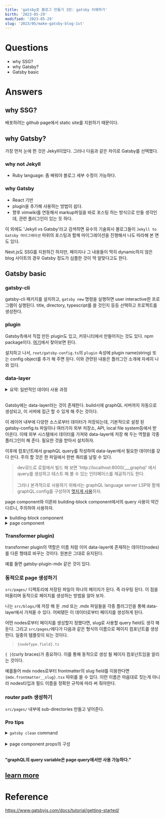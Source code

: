 ```yaml
---
title: 'gatsby로 블로그 만들기 1탄: gatsby 이해하기'
birth: '2023-05-29'
modified: '2023-05-29'
slug: '2023/05/make-gatsby-blog-1st'
---
```


# Questions

- why SSG?
- why Gatsby?
- Gatsby basic

# Answers

## why SSG?

배포하려는 github page에서 static site를 지원하기 때문이다.

## why Gatsby?

가장 먼저 눈에 띈 것은 Jekyll이었다. 그러나 다음과 같은 차이로 Gatsby를 선택했다.

### why not Jekyll

- Ruby language: 좀 배워야 블로그 세부 수정이 가능하다.

### why Gatsby

- React 기반
- plugin을 추가해 사용하는 방법이 쉽다.
- 향후 vimwiki를 연동해서 markup파일을 바로 포스팅 하는 방식으로 만들 생각인데, 관련 플러그인이 있는
  듯 하다.

이 외에도 'Jekyll vs Gatsby'라고 검색하면 유수의 기술회사 블로그들이 `Jekyll to Gatsby 마이그레이션`
따위의 포스팅과 함께 마이그레이션을 진행해서 나도 따라해 본 면도 있다.

Next.js도 SSG를 지원하긴 하지만, 페이지나 그 내용들이 딱히 dynamic하지 않은 blog 사이트의 경우
Gatsby 정도가 심플한 것이 딱 알맞다고도 한다.

## Gatsby basic

### gatsby-cli

gatsby-cli 패키지를 설치하고, `gatsby new` 명령을 실행하면 user interactive한 프로그램이 실행된다.
title, directory, typescript를 쓸 것인지 등등 선택하고 프로젝트를 생성한다.

### plugin

Gatsby측에서 직접 만든 plugin도 있고, 커뮤니티에서 만들어지는 것도 있다. npm package이다.
[여기](https://www.gatsbyjs.com/plugins)에서 찾아보면 된다.

설치하고 나서, `root/gatsby-config.ts`의 `plugin` 속성에 plugin name(string) 또는 config object를
추가 해 주면 된다. 이와 관련된 내용은 플러그인 소개에 자세히 나와 있다.

### data-layer

<details>
  <summary>요약: 일반적인 데이터 사용 과정</summary>
  <div style="background-color: #E2EADD; padding: 10px">

1. Add a source plugin to add data into the GraphQL data layer.
2. Use GraphiQL to design a query that responds with the data you want from the data layer.
3. Add the query into your component.
    - Use page queries for page components.
    - Use useStaticQuery for “building block” components.
4. Use the data from the response in your component.
</div>
</details><br>

Gatsby에는 data-layer라는 것이 존재한다. build시에 graphQL 서버까지 자동으로 생성되고, 이 서버에
접근 할 수 있게 해 주는 것이다.

이 레이어 내부에 다양한 소스로부터 데이터가 저장되는데, 기본적으로 설정 된 gatsby-config.ts 파일이나
여러가지 외부 저장소, API, local file system등에서 받아온다. 이때 외부 시스템에서 데이터를 가져와
data-layer에 저장 해 두는 역할을 각종 플러그인이 해 준다. 필요한 것을 받아서 설치하자.

이후에 컴포넌트에서 graphQL query를 작성하여 data-layer에서 필요한 데이터를 갖다 쓴다. 주의 할 것은
한 파일에서 한번 쿼리를 날릴 수 있다.

> dev모드로 로컬에서 빌드 해 보면 'http://localhost:8000/\_\_\_graphql' 에서 query를 생성하고 테스트
> 해 볼 수 있는 인터페이스를 제공하기도 한다.<br><br>그러나 본격적으로 사용하기 위해서는 graphQL
> language server LSP와 함께 graphQL.config를 구성하여 [멋지게
> 사용](https://www.gatsbyjs.com/blog/how-to-use-gatsby-graphql-type-generation/)하자.

page component와 이른바 building-block component에서의 query 사용이 약간 다르니, 주의하여 사용하자.

<details>
  <summary>building-block component</summary>
  <div style="background-color: #E2EADD; padding: 10px">

```
import { graphql, useStaticQuery } from "gatsby"

const data = useStaticQuery(graphql`  query {
    site {
      siteMetadata {
        title
      }
    }
  }`)

```
</div>
</details>

<details>
  <summary>page component</summary>
  <div style="background-color: #E2EADD; padding: 10px">

page 컴포넌트 내부가 아니라 (동일한 파일의)외부 스코프에서 쿼리를 생성하고 export 해 준다.

[Gatsby public tutorial](https://www.gatsbyjs.com/docs/tutorial/getting-started/part-4/#task-use-a-page-query-to-pull-the-list-of-post-filenames-into-your-blog-page)에서 제공하는 다음 설명을 참고하자.

The process for making a query in a page component looks slightly different from useStaticQuery:

    1. Import the graphql tag from the Gatsby package.
    2. Export a variable that stores a templated string with the GraphQL query you want to run.
      - When your site gets built, Gatsby will run your page query and pass the resulting data into
        your page component as a prop called data.
      - Your page query needs to be defined outside of your page component. (With useStaticQuery, your
        query was defined inside your component.)
    3. Use the data prop in your page component, as needed. You can use the JavaScript dot operator
    (.) to choose fields off of the data prop.

Here’s a small example to show what this process looks like in practice:

```

import \* as React from "react"

// Step 1: Import the graphql tag
import { graphql } from "gatsby"

const HomePage = ({ data }) => {
return (

<p>
{/_ Step 3: Use the data in your component_/}
{data.site.siteMetadata.description}
</p>
)
}

// Step 2: Export a page query
export const query = graphql`  query {
    site {
      siteMetadata {
        description
      }
    }
  }`

export default HomePage

```
</div>
</details>

### Transformer plugin)

transformer plugin의 역할은 이름 처럼 이미 data-layer에 존재하는 데이터(nodes)를 다른 형태로 바꾸는
것이다. 원본은 그대로 유지된다.

예를 들면 gatsby-plugin-mdx 같은 것이 있다.

### 동적으로 page 생성하기

`src/pages/` 디렉토리에 저장된 파일이 하나의 페이지가 된다. 즉 라우팅 된다. 이 점을 떠올리며
동적으로 페이지를 생성하는 방법을 알아 보자.

나는 `src/blogs/`에 저장 해 둔 .md 또는  .mdx 파일들을 각종 플러그인을 통해 data-layer에서 가져올 수
있다. 어찌됐든 이 데이터로부터 페이지를 생성하게 된다.

어떤 nodes로부터 페이지를 생성할지 정했다면, slug로 사용할 query field도 생각 해 둔다. 그리고
`src/pages/`에다가 다음과 같은 형식의 이름으로 페이지 컴포넌트를 생성한다. 일종의 템플릿이 되는
것이다.

>`{nodeType.field}.ts`

`{ }`(curly braces)가 중요하다. 이를 통해 동적으로 생성 될 페이지 컴포넌트임을 알리는 것이다.

예를들어 mdx nodes로부터 frontmatter의 slug field를 이용한다면 `{mdx.frontmatter__slug}.tsx` 따위를
쓸 수 있다. 이런 이름은 마음대로 짓는게 아니라 nodes타입과 필드 이름을 정확한 규칙에 따라 써
줘야한다.

### router path 생성하기

`src/pages/` 내부에 sub-directories 만들고 넣어준다.



### Pro tips

<details>
  <summary><code>gatsby clean</code> command</summary>
  <div style="background-color: #E2EADD; padding: 10px">

Pro Tip: Gatsby caches information about your site as it builds it, to make subsequent builds
faster. But sometimes, when you make changes to your site, you’ll need to empty the cache for your
changes to show up.

If you’re seeing unexpected behavior (like maybe your local development server isn’t picking up your
new changes), you can run gatsby clean from the command line to delete the cache and start fresh on
your next build.

Don’t have the Gatsby CLI globally installed? Try running npx gatsby clean instead.
  </div>
</details><br>

<details>
  <summary>page component props의 구성</summary>
  <div style="background-color: #E2EADD; padding: 10px">

  page query의 fields에 해당하는 key값들이 있다. 원하는 대로 갖다 쓰자.
```

Object {
...
pageContext: Object {
id: "11b3a825-30c5-551d-a713-dd748e7d554a"
frontmatter\_\_slug: "my-first-post"
}
...
}

```
</div>
</details><br>

__"graphQL의 query variable은 page query에서만 사용 가능하다."__

## __[learn more](https://www.gatsbyjs.com/docs/tutorial/getting-started/whats-next/)__

# Reference

https://www.gatsbyjs.com/docs/tutorial/getting-started/
```

